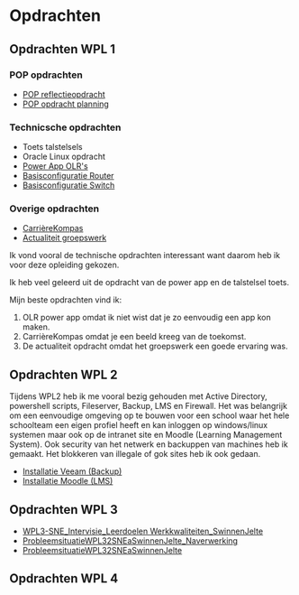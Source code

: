 # Opdrachten

## Opdrachten WPL 1
### POP opdrachten
-   [POP reflectieopdracht](https://github.com/PXL-Digital-SNE-Werkplekleren/portfolio-JelteSwinnenPXL/blob/main/Opdrachten/Swinnen_Jelte_reflectie.pdf)
-   [POP opdracht planning](https://github.com/PXL-Digital-SNE-Werkplekleren/portfolio-JelteSwinnenPXL/blob/main/Opdrachten/Swinnen_Jelte_planning.pdf)

### Technicsche opdrachten
-   Toets talstelsels
-   Oracle Linux opdracht
-   [Power App OLR's](https://github.com/PXL-Digital-SNE-Werkplekleren/portfolio-JelteSwinnenPXL/blob/main/Opdrachten/Swinnen_Jelte_powerapp.pdf)
-   [Basisconfiguratie Router](https://github.com/PXL-Digital-SNE-Werkplekleren/portfolio-JelteSwinnenPXL/blob/main/Opdrachten/Jelte_Swinnen_basisconfig_router.txt)
-   [Basisconfiguratie Switch](https://github.com/PXL-Digital-SNE-Werkplekleren/portfolio-JelteSwinnenPXL/blob/main/Opdrachten/Jelte_Swinnen_basisconfig_switch.txt)

### Overige opdrachten
-   [CarrièreKompas](https://github.com/PXL-Digital-SNE-Werkplekleren/portfolio-JelteSwinnenPXL/blob/main/Opdrachten/Swinnen_Jelte_mijn_loopbaan.pdf)
-   [Actualiteit groepswerk](https://github.com/PXL-Digital-SNE-Werkplekleren/portfolio-JelteSwinnenPXL/blob/main/Opdrachten/Swinnen_Jelte_actualiteit.pdf)

Ik vond vooral de technische opdrachten interessant want daarom heb ik voor deze opleiding gekozen.

Ik heb veel geleerd uit de opdracht van de power app en de talstelsel toets.

Mijn beste opdrachten vind ik:
1.  OLR power app omdat ik niet wist dat je zo eenvoudig een app kon maken.
2.  CarrièreKompas omdat je een beeld kreeg van de toekomst.
3.  De actualiteit opdracht omdat het groepswerk een goede ervaring was.

## Opdrachten WPL 2

Tijdens WPL2 heb ik me vooral bezig gehouden met Active Directory, powershell scripts, Fileserver, Backup, LMS en Firewall. Het was belangrijk om een eenvoudige omgeving op te bouwen voor een school waar het hele schoolteam een eigen profiel heeft en kan inloggen op windows/linux systemen maar ook op de intranet site en Moodle (Learning Management System). Ook security van het netwerk en backuppen van machines heb ik gemaakt. Het blokkeren van illegale of gok sites heb ik ook gedaan.

-   [Installatie Veeam (Backup)](https://github.com/PXL-Digital-SNE-Werkplekleren/portfolio-JelteSwinnenPXL/blob/main/Opdrachten/Veeam_installatie.pdf)
-   [Installatie Moodle (LMS)](https://github.com/PXL-Digital-SNE-Werkplekleren/portfolio-JelteSwinnenPXL/blob/main/Opdrachten/Moodle_installatie.pdf)

## Opdrachten WPL 3
-   [WPL3-SNE_Intervisie_Leerdoelen Werkkwaliteiten_SwinnenJelte](https://github.com/PXL-Digital-SNE-Werkplekleren/portfolio-JelteSwinnenPXL/blob/main/Opdrachten/WPL3-SNE_Intervisie_Leerdoelen%20Werkkwaliteiten_SwinnenJelte_24.pdf)
-   [ProbleemsituatieWPL32SNEaSwinnenJelte_Naverwerking](https://github.com/PXL-Digital-SNE-Werkplekleren/portfolio-JelteSwinnenPXL/blob/main/Opdrachten/ProbleemsituatieWPL32SNEaSwinnenJelte_Naverwerking.pdf)
-   [ProbleemsituatieWPL32SNEaSwinnenJelte](https://github.com/PXL-Digital-SNE-Werkplekleren/portfolio-JelteSwinnenPXL/blob/main/Opdrachten/ProbleemsituatieWPL32SNEaSwinnenJelte.pdf)

## Opdrachten WPL 4
